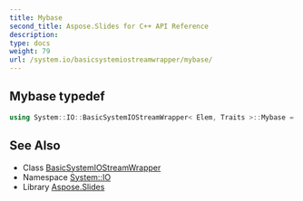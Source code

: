```yaml
---
title: Mybase
second_title: Aspose.Slides for C++ API Reference
description: 
type: docs
weight: 79
url: /system.io/basicsystemiostreamwrapper/mybase/
---
```

## Mybase typedef




```cpp
using System::IO::BasicSystemIOStreamWrapper< Elem, Traits >::Mybase =  std::basic_iostream<char_type, traits_type>
```

## See Also

* Class [BasicSystemIOStreamWrapper](../)
* Namespace [System::IO](../../)
* Library [Aspose.Slides](../../../)